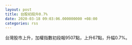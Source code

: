 ```yaml
---
layout: post
title: 台股初段升0.7%
date: 2020-03-18 09:03:06.000000000 +08:00
categories: rss
---
```


台灣股市上升，加權指數初段報9507點，上升67點，升幅0.7%。

